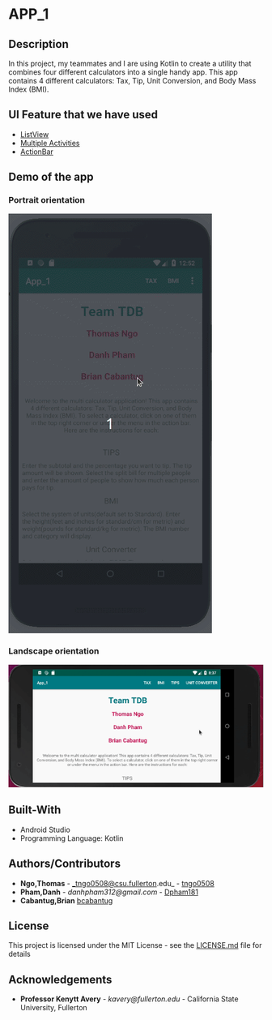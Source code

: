 # APP_1
## Description
In this project, my teammates and I are using Kotlin to create a utility that combines four different calculators into a 
single handy app. This app contains 4 different calculators: Tax, Tip, Unit Conversion, and Body Mass Index (BMI).
## UI Feature that we have used
- [ListView](https://developer.android.com/reference/android/widget/ListView)
- [Multiple Activities](https://developer.android.com/training/basics/firstapp/starting-activity)
- [ActionBar](https://developer.android.com/reference/android/support/v7/app/ActionBar)
## Demo of the app
### Portrait orientation
![Demo](https://github.com/tngo0508/APP_1/blob/master/demo.gif)
### Landscape orientation
![demo_landscape_mode](https://github.com/tngo0508/APP_1/blob/master/demo_landscape_mode.gif)
## Built-With
- Android Studio
- Programming Language: Kotlin
## Authors/Contributors
- **Ngo,Thomas** - _tngo0508@csu.fullerton.edu_ - [tngo0508](https://github.com/tngo0508)
- **Pham,Danh** - _danhpham312@gmail.com_ - [Dpham181](https://github.com/Dpham181)
- **Cabantug,Brian** [bcabantug](https://github.com/bcabantug)
## License
This project is licensed under the MIT License - see the [LICENSE.md](https://github.com/tngo0508/APP_1/blob/master/LICENSE) file for details
## Acknowledgements
-   **Professor Kenytt Avery** - _kavery@fullerton.edu_ - California State University, Fullerton
